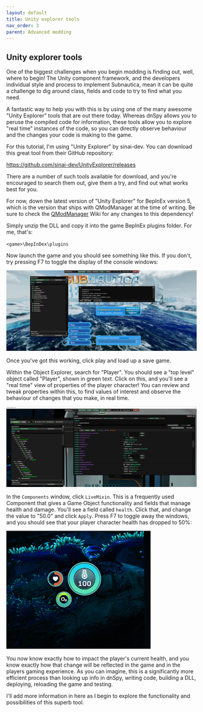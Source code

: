 ```yaml
---
layout: default
title: Unity explorer tools
nav_order: 3
parent: Advanced modding
---
```


## Unity explorer tools

One of the biggest challenges when you begin modding is finding out, well, where to begin! The Unity component framework, and the developers individual style and process to implement Subnautica, mean it can be quite a challenge to dig around class, fields and code to try to find what you need.

A fantastic way to help you with this is by using one of the many awesome "Unity Explorer" tools that are out there today. Whereas dnSpy allows you to peruse the compiled code for information, these tools allow you to explore "real time" instances of the code, so you can directly observe behaviour and the changes your code is making to the game.

For this tutorial, I'm using "Unity Explorer" by sinai-dev. You can download this great tool from their GitHub repository:

https://github.com/sinai-dev/UnityExplorer/releases

There are a number of such tools available for download, and you're encouraged to search them out, give them a try, and find out what works best for you.

For now, down the latest version of "Unity Explorer" for BepInEx version 5, which is the version that ships with QModManager at the time of writing. Be sure to check the [QModManager](https://github.com/SubnauticaModding/QModManager/wiki) Wiki for any changes to this dependency!

Simply unzip the DLL and copy it into the game BepInEx plugins folder. For me, that's:

`<game>\BepInDex\plugins`

Now launch the game and you should see something like this. If you don't, try pressing F7 to toggle the display of the console windows:

![](.\media\unityexplorerhome.png)

Once you've got this working, click play and load up a save game.

Within the Object Explorer, search for "Player". You should see a "top level" object called "Player", shown in green text. Click on this, and you'll see a "real time" view of properties of the player character! You can review and tweak properties within this, to find values of interest and observe the behaviour of changes that you make, in real time.

![](.\media\unityexplorerplayerhealth.png)

In the `Components` window, click `LiveMixin`. This is a frequently used Component that gives a Game Object functionality and fields that manage health and damage. You'll see a field called `health`. Click that, and change the value to "50.0" and click `Apply`. Press F7 to toggle away the windows, and you should see that your player character health has dropped to 50%:

![](.\media\unityexplorerplayerhealth50.png)

You now know exactly how to impact the player's current health, and you know exactly how that change will be reflected in the game and in the players gaming experience. As you can imagine, this is a significantly more efficient process than looking up info in dnSpy, writing code, building a DLL, deploying, reloading the game and testing.

I'll add more information in here as I begin to explore the functionality and possibilities of this superb tool.
